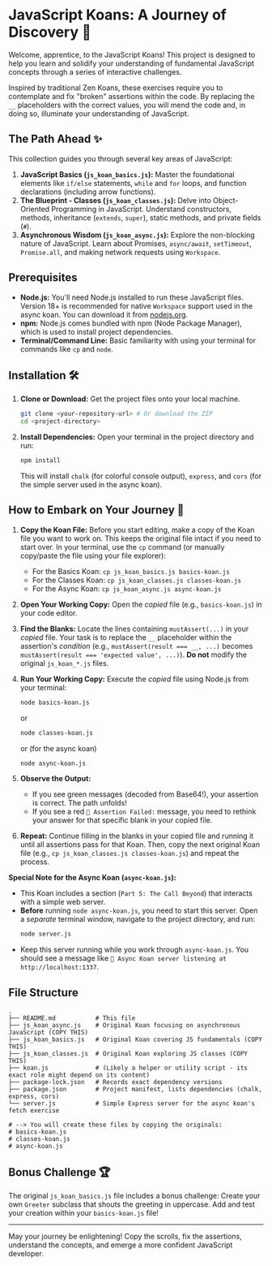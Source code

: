 # JavaScript Koans: A Journey of Discovery 🧘

Welcome, apprentice, to the JavaScript Koans! This project is designed to help you learn and solidify your understanding of fundamental JavaScript concepts through a series of interactive challenges.

Inspired by traditional Zen Koans, these exercises require you to contemplate and fix "broken" assertions within the code. By replacing the `__` placeholders with the correct values, you will mend the code and, in doing so, illuminate your understanding of JavaScript.

## The Path Ahead ✨

This collection guides you through several key areas of JavaScript:

1.  **JavaScript Basics (`js_koan_basics.js`):** Master the foundational elements like `if/else` statements, `while` and `for` loops, and function declarations (including arrow functions).
2.  **The Blueprint - Classes (`js_koan_classes.js`):** Delve into Object-Oriented Programming in JavaScript. Understand constructors, methods, inheritance (`extends`, `super`), static methods, and private fields (`#`).
3.  **Asynchronous Wisdom (`js_koan_async.js`):** Explore the non-blocking nature of JavaScript. Learn about Promises, `async/await`, `setTimeout`, `Promise.all`, and making network requests using `Workspace`.

## Prerequisites

- **Node.js:** You'll need Node.js installed to run these JavaScript files. Version 18+ is recommended for native `Workspace` support used in the async koan. You can download it from [nodejs.org](https://nodejs.org/).
- **npm:** Node.js comes bundled with npm (Node Package Manager), which is used to install project dependencies.
- **Terminal/Command Line:** Basic familiarity with using your terminal for commands like `cp` and `node`.

## Installation 🛠️

1.  **Clone or Download:** Get the project files onto your local machine.
    ```bash
    git clone <your-repository-url> # Or download the ZIP
    cd <project-directory>
    ```
2.  **Install Dependencies:** Open your terminal in the project directory and run:
    ```bash
    npm install
    ```
    This will install `chalk` (for colorful console output), `express`, and `cors` (for the simple server used in the async koan).

## How to Embark on Your Journey 🚀

1.  **Copy the Koan File:** Before you start editing, make a copy of the Koan file you want to work on. This keeps the original file intact if you need to start over. In your terminal, use the `cp` command (or manually copy/paste the file using your file explorer):

    - For the Basics Koan: `cp js_koan_basics.js basics-koan.js`
    - For the Classes Koan: `cp js_koan_classes.js classes-koan.js`
    - For the Async Koan: `cp js_koan_async.js async-koan.js`

2.  **Open Your Working Copy:** Open the _copied_ file (e.g., `basics-koan.js`) in your code editor.

3.  **Find the Blanks:** Locate the lines containing `mustAssert(...)` in your _copied_ file. Your task is to replace the `__` placeholder within the assertion's _condition_ (e.g., `mustAssert(result === __, ...)` becomes `mustAssert(result === 'expected value', ...)`). **Do not** modify the original `js_koan_*.js` files.

4.  **Run Your Working Copy:** Execute the _copied_ file using Node.js from your terminal:

    ```bash
    node basics-koan.js
    ```

    or

    ```bash
    node classes-koan.js
    ```

    or (for the async koan)

    ```bash
    node async-koan.js
    ```

5.  **Observe the Output:**

    - If you see green messages (decoded from Base64!), your assertion is correct. The path unfolds!
    - If you see a red `🛑 Assertion Failed:` message, you need to rethink your answer for that specific blank in your copied file.

6.  **Repeat:** Continue filling in the blanks in your copied file and running it until all assertions pass for that Koan. Then, copy the next original Koan file (e.g., `cp js_koan_classes.js classes-koan.js`) and repeat the process.

**Special Note for the Async Koan (`async-koan.js`):**

- This Koan includes a section (`Part 5: The Call Beyond`) that interacts with a simple web server.
- **Before** running `node async-koan.js`, you need to start this server. Open a _separate_ terminal window, navigate to the project directory, and run:
  ```bash
  node server.js
  ```
- Keep this server running while you work through `async-koan.js`. You should see a message like `🔮 Async Koan server listening at http://localhost:1337`.

## File Structure

```
.
├── README.md           # This file
├── js_koan_async.js    # Original Koan focusing on asynchronous JavaScript (COPY THIS)
├── js_koan_basics.js   # Original Koan covering JS fundamentals (COPY THIS)
├── js_koan_classes.js  # Original Koan exploring JS classes (COPY THIS)
├── koan.js             # (Likely a helper or utility script - its exact role might depend on its content)
├── package-lock.json   # Records exact dependency versions
├── package.json        # Project manifest, lists dependencies (chalk, express, cors)
└── server.js           # Simple Express server for the async koan's fetch exercise

# --> You will create these files by copying the originals:
# basics-koan.js
# classes-koan.js
# async-koan.js
```

## Bonus Challenge 🏆

The original `js_koan_basics.js` file includes a bonus challenge: Create your own `Greeter` subclass that shouts the greeting in uppercase. Add and test your creation within your `basics-koan.js` file!

---

May your journey be enlightening! Copy the scrolls, fix the assertions, understand the concepts, and emerge a more confident JavaScript developer.
